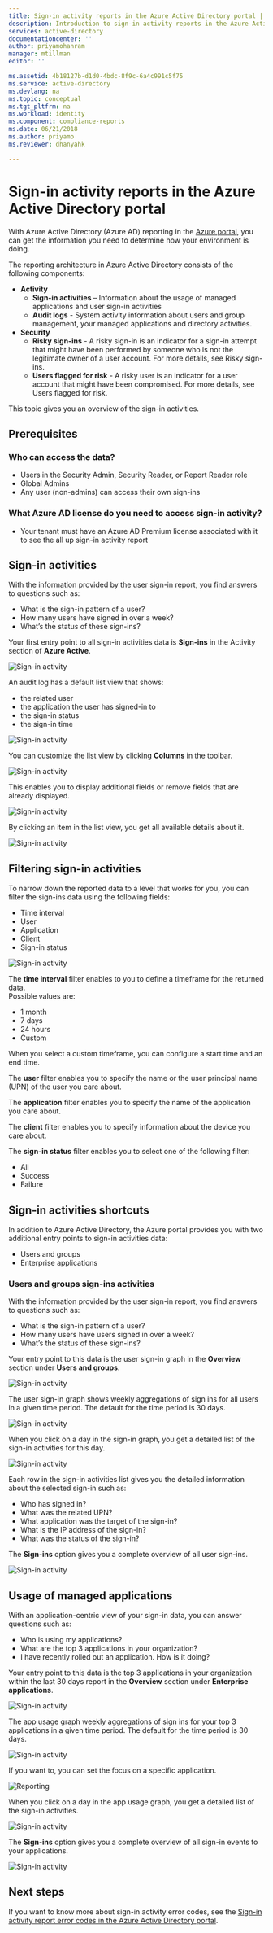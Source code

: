 ```yaml
---
title: Sign-in activity reports in the Azure Active Directory portal | Microsoft Docs
description: Introduction to sign-in activity reports in the Azure Active Directory portal 
services: active-directory
documentationcenter: ''
author: priyamohanram
manager: mtillman
editor: ''

ms.assetid: 4b18127b-d1d0-4bdc-8f9c-6a4c991c5f75
ms.service: active-directory
ms.devlang: na
ms.topic: conceptual
ms.tgt_pltfrm: na
ms.workload: identity
ms.component: compliance-reports
ms.date: 06/21/2018
ms.author: priyamo
ms.reviewer: dhanyahk

---
```

# Sign-in activity reports in the Azure Active Directory portal

With Azure Active Directory (Azure AD) reporting in the [Azure portal](https://portal.azure.com), you can get the information you need to determine how your environment is doing.

The reporting architecture in Azure Active Directory consists of the following components:

- **Activity** 
    - **Sign-in activities** – Information about the usage of managed applications and user sign-in activities
    - **Audit logs** - System activity information about users and group management, your managed applications and directory activities.
- **Security** 
    - **Risky sign-ins** - A risky sign-in is an indicator for a sign-in attempt that might have been performed by someone who is not the legitimate owner of a user account. For more details, see Risky sign-ins.
    - **Users flagged for risk** - A risky user is an indicator for a user account that might have been compromised. For more details, see Users flagged for risk.

This topic gives you an overview of the sign-in activities.

## Prerequisites

### Who can access the data?
* Users in the Security Admin, Security Reader, or Report Reader role
* Global Admins
* Any user (non-admins) can access their own sign-ins 

### What Azure AD license do you need to access sign-in activity?
* Your tenant must have an Azure AD Premium license associated with it to see the all up sign-in activity report


## Sign-in activities

With the information provided by the user sign-in report, you find answers to questions such as:

* What is the sign-in pattern of a user?
* How many users have signed in over a week?
* What’s the status of these sign-ins?

Your first entry point to all sign-in activities data is **Sign-ins** in the Activity section of **Azure Active**.


![Sign-in activity](./media/active-directory-reporting-activity-sign-ins/61.png "Sign-in activity")


An audit log has a default list view that shows:

- the related user
- the application the user has signed-in to
- the sign-in status
- the sign-in time

![Sign-in activity](./media/active-directory-reporting-activity-sign-ins/41.png "Sign-in activity")

You can customize the list view by clicking **Columns** in the toolbar.

![Sign-in activity](./media/active-directory-reporting-activity-sign-ins/19.png "Sign-in activity")

This enables you to display additional fields or remove fields that are already displayed.

![Sign-in activity](./media/active-directory-reporting-activity-sign-ins/42.png "Sign-in activity")

By clicking an item in the list view, you get all available details about it.

![Sign-in activity](./media/active-directory-reporting-activity-sign-ins/43.png "Sign-in activity")


## Filtering sign-in activities

To narrow down the reported data to a level that works for you, you can filter the sign-ins data using the following fields:

- Time interval
- User
- Application
- Client
- Sign-in status

![Sign-in activity](./media/active-directory-reporting-activity-sign-ins/44.png "Sign-in activity")


The **time interval** filter enables to you to define a timeframe for the returned data.  
Possible values are:

- 1 month
- 7 days
- 24 hours
- Custom

When you select a custom timeframe, you can configure a start time and an end time.

The **user** filter enables you to specify the name or the user principal name (UPN) of the user you care about.

The **application** filter enables you to specify the name of the application you care about.

The **client** filter enables you to specify information about the device you care about.

The **sign-in status** filter enables you to select one of the following filter:

- All
- Success
- Failure


## Sign-in activities shortcuts

In addition to Azure Active Directory, the Azure portal provides you with two additional entry points to sign-in activities data:

- Users and groups
- Enterprise applications


### Users and groups sign-ins activities

With the information provided by the user sign-in report, you find answers to questions such as:

- What is the sign-in pattern of a user?
- How many users have users signed in over a week?
- What’s the status of these sign-ins?



Your entry point to this data is the user sign-in graph in the **Overview** section under **Users and groups**.

![Sign-in activity](./media/active-directory-reporting-activity-sign-ins/45.png "Sign-in activity")

The user sign-in graph shows weekly aggregations of sign ins for all users in a given time period. The default for the time period is 30 days.

![Sign-in activity](./media/active-directory-reporting-activity-sign-ins/46.png "Sign-in activity")

When you click on a day in the sign-in graph, you get a detailed list of the sign-in activities for this day.

![Sign-in activity](./media/active-directory-reporting-activity-sign-ins/41.png "Sign-in activity")

Each row in the sign-in activities list gives you the detailed information about the selected sign-in such as:

* Who has signed in?
* What was the related UPN?
* What application was the target of the sign-in?
* What is the IP address of the sign-in?
* What was the status of the sign-in?

The **Sign-ins** option gives you a complete overview of all user sign-ins.

![Sign-in activity](./media/active-directory-reporting-activity-sign-ins/51.png "Sign-in activity")



## Usage of managed applications

With an application-centric view of your sign-in data, you can answer questions such as:

* Who is using my applications?
* What are the top 3 applications in your organization?
* I have recently rolled out an application. How is it doing?

Your entry point to this data is the top 3 applications in your organization within the last 30 days report in the **Overview** section under **Enterprise applications**.

![Sign-in activity](./media/active-directory-reporting-activity-sign-ins/64.png "Sign-in activity")

The app usage graph weekly aggregations of sign ins for your top 3 applications in a given time period. The default for the time period is 30 days.

![Sign-in activity](./media/active-directory-reporting-activity-sign-ins/47.png "Sign-in activity")

If you want to, you can set the focus on a specific application.


![Reporting](./media/active-directory-reporting-activity-sign-ins/single_spp_usage_graph.png "Reporting")

When you click on a day in the app usage graph, you get a detailed list of the sign-in activities.


![Sign-in activity](./media/active-directory-reporting-activity-sign-ins/48.png "Sign-in activity")


The **Sign-ins** option gives you a complete overview of all sign-in events to your applications.

![Sign-in activity](./media/active-directory-reporting-activity-sign-ins/49.png "Sign-in activity")



## Next steps

If you want to know more about sign-in activity error codes, see the [Sign-in activity report error codes in the Azure Active Directory portal](active-directory-reporting-activity-sign-ins-errors.md).

